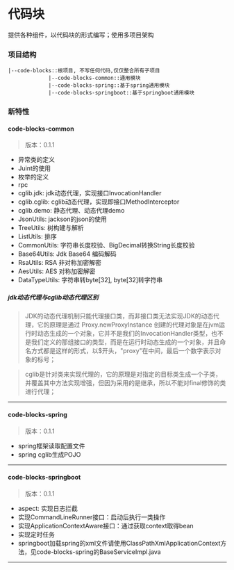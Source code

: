 # 代码块
提供各种组件，以代码块的形式编写；使用多项目架构

### 项目结构

```$xslt
|--code-blocks::根项目, 不写任何代码,仅仅整合所有子项目
             |--code-blocks-common::通用模块
             |--code-blocks-spring::基于spring通用模块
             |--code-blocks-springboot::基于springboot通用模块
```


### 新特性

#### code-blocks-common
> 版本：0.1.1

- 异常类的定义
- Juint的使用
- 枚举的定义
- rpc
- cglib.jdk: jdk动态代理，实现接口InvocationHandler
- cglib.cglib: cglib动态代理，实现即接口MethodInterceptor
- cglib.demo: 静态代理、动态代理demo
- JsonUtils: jackson的json的使用
- TreeUtils: 树构建与解析
- ListUtils: 排序
- CommonUtils: 字符串长度校验、BigDecimal转换String长度校验
- Base64Utils: Jdk Base64 编码解码
- RsaUtils: RSA 非对称加密解密
- AesUtils: AES 对称加密解密
- DataTypeUtils: 字符串转byte[32], byte[32]转字符串


##### jdk动态代理与cglib动态代理区别
> JDK的动态代理机制只能代理接口类，而非接口类无法实现JDK的动态代理，它的原理是通过 Proxy.newProxyInstance 创建的代理对象是在jvm运行时动态生成的一个对象，它并不是我们的InvocationHandler类型，也不是我们定义的那组接口的类型，而是在运行时动态生成的一个对象，并且命名方式都是这样的形式，以$开头，"proxy"在中间，最后一个数字表示对象的标号；

> cglib是针对类来实现代理的，它的原理是对指定的目标类生成一个子类，并覆盖其中方法实现增强，但因为采用的是继承，所以不能对final修饰的类进行代理；

***

#### code-blocks-spring
> 版本：0.1.1

- spring框架读取配置文件
- spring cglib生成POJO

***

#### code-blocks-springboot
> 版本：0.1.1

- aspect: 实现日志拦截
- 实现CommandLineRunner接口：启动后执行一类操作
- 实现ApplicationContextAware接口：通过获取context取得bean
- 实现定时任务
- springboot加载spring的xml文件请使用ClassPathXmlApplicationContext方法，见code-blocks-spring的BaseServiceImpl.java

***